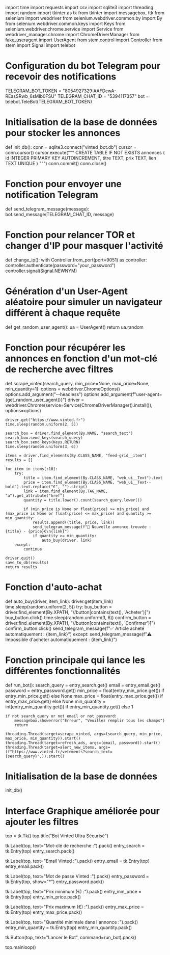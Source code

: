 import time
import requests
import csv
import sqlite3
import threading
import random
import tkinter as tk
from tkinter import messagebox, ttk
from selenium import webdriver
from selenium.webdriver.common.by import By
from selenium.webdriver.common.keys import Keys
from selenium.webdriver.chrome.service import Service
from webdriver_manager.chrome import ChromeDriverManager
from fake_useragent import UserAgent
from stem.control import Controller
from stem import Signal
import telebot

# Configuration du bot Telegram pour recevoir des notifications
TELEGRAM_BOT_TOKEN = "8054927329:AAFDcwA-REasSRwb_6sMIb0FSU"
TELEGRAM_CHAT_ID = "5394117357"
bot = telebot.TeleBot(TELEGRAM_BOT_TOKEN)

# Initialisation de la base de données pour stocker les annonces
def init_db():
    conn = sqlite3.connect("vinted_bot.db")
    cursor = conn.cursor()
    cursor.execute("""
        CREATE TABLE IF NOT EXISTS annonces (
            id INTEGER PRIMARY KEY AUTOINCREMENT,
            titre TEXT,
            prix TEXT,
            lien TEXT UNIQUE
        )
    """)
    conn.commit()
    conn.close()

# Fonction pour envoyer une notification Telegram
def send_telegram_message(message):
    bot.send_message(TELEGRAM_CHAT_ID, message)

# Fonction pour relancer TOR et changer d'IP pour masquer l'activité
def change_ip():
    with Controller.from_port(port=9051) as controller:
        controller.authenticate(password="your_password")
        controller.signal(Signal.NEWNYM)

# Génération d'un User-Agent aléatoire pour simuler un navigateur différent à chaque requête
def get_random_user_agent():
    ua = UserAgent()
    return ua.random

# Fonction pour récupérer les annonces en fonction d'un mot-clé de recherche avec filtres
def scrape_vinted(search_query, min_price=None, max_price=None, min_quantity=1):
    options = webdriver.ChromeOptions()
    options.add_argument("--headless")
    options.add_argument(f"user-agent={get_random_user_agent()}")
    driver = webdriver.Chrome(service=Service(ChromeDriverManager().install()), options=options)
    
    driver.get("https://www.vinted.fr")
    time.sleep(random.uniform(2, 5))
    
    search_box = driver.find_element(By.NAME, "search_text")
    search_box.send_keys(search_query)
    search_box.send_keys(Keys.RETURN)
    time.sleep(random.uniform(3, 6))
    
    items = driver.find_elements(By.CLASS_NAME, "feed-grid__item")
    results = []
    
    for item in items[:10]:
        try:
            title = item.find_element(By.CLASS_NAME, "web_ui__Text").text
            price = item.find_element(By.CLASS_NAME, "web_ui__Text--bold").text.replace("€", "").strip()
            link = item.find_element(By.TAG_NAME, "a").get_attribute("href")
            quantity = title.lower().count(search_query.lower())
            
            if (min_price is None or float(price) >= min_price) and (max_price is None or float(price) <= max_price) and quantity >= min_quantity:
                results.append((title, price, link))
                send_telegram_message(f"🔔 Nouvelle annonce trouvée : {title} - {price}€\n{link}")
                if quantity >= min_quantity:
                    auto_buy(driver, link)
        except:
            continue
    
    driver.quit()
    save_to_db(results)
    return results

# Fonction d'auto-achat
def auto_buy(driver, item_link):
    driver.get(item_link)
    time.sleep(random.uniform(2, 5))
    try:
        buy_button = driver.find_element(By.XPATH, "//button[contains(text(), 'Acheter')]")
        buy_button.click()
        time.sleep(random.uniform(3, 6))
        confirm_button = driver.find_element(By.XPATH, "//button[contains(text(), 'Confirmer')]")
        confirm_button.click()
        send_telegram_message(f"✅ Article acheté automatiquement : {item_link}")
    except:
        send_telegram_message(f"⚠️ Impossible d'acheter automatiquement : {item_link}")

# Fonction principale qui lance les différentes fonctionnalités
def run_bot():
    search_query = entry_search.get()
    email = entry_email.get()
    password = entry_password.get()
    min_price = float(entry_min_price.get()) if entry_min_price.get() else None
    max_price = float(entry_max_price.get()) if entry_max_price.get() else None
    min_quantity = int(entry_min_quantity.get()) if entry_min_quantity.get() else 1
    
    if not search_query or not email or not password:
        messagebox.showerror("Erreur", "Veuillez remplir tous les champs")
        return
    
    threading.Thread(target=scrape_vinted, args=(search_query, min_price, max_price, min_quantity)).start()
    threading.Thread(target=refresh_ads, args=(email, password)).start()
    threading.Thread(target=alert_new_items, args=(f"https://www.vinted.fr/vetements?search_text={search_query}",)).start()

# Initialisation de la base de données
init_db()

# Interface Graphique améliorée pour ajouter les filtres
top = tk.Tk()
top.title("Bot Vinted Ultra Sécurisé")

tk.Label(top, text="Mot-clé de recherche :").pack()
entry_search = tk.Entry(top)
entry_search.pack()

tk.Label(top, text="Email Vinted :").pack()
entry_email = tk.Entry(top)
entry_email.pack()

tk.Label(top, text="Mot de passe Vinted :").pack()
entry_password = tk.Entry(top, show="*")
entry_password.pack()

tk.Label(top, text="Prix minimum (€) :").pack()
entry_min_price = tk.Entry(top)
entry_min_price.pack()

tk.Label(top, text="Prix maximum (€) :").pack()
entry_max_price = tk.Entry(top)
entry_max_price.pack()

tk.Label(top, text="Quantité minimale dans l'annonce :").pack()
entry_min_quantity = tk.Entry(top)
entry_min_quantity.pack()

tk.Button(top, text="Lancer le Bot", command=run_bot).pack()

top.mainloop()
